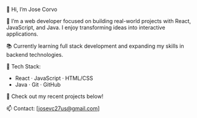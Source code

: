 👋 Hi, I’m Jose Corvo

🎯 I’m a web developer focused on building real-world projects with React, JavaScript, and Java. I enjoy transforming ideas into interactive applications.

📚 Currently learning full stack development and expanding my skills in backend technologies.

🔧 Tech Stack:
- React · JavaScript · HTML/CSS
- Java · Git · GitHub

📂 Check out my recent projects below!

📫 Contact: [josevc27us@gmail.com]
